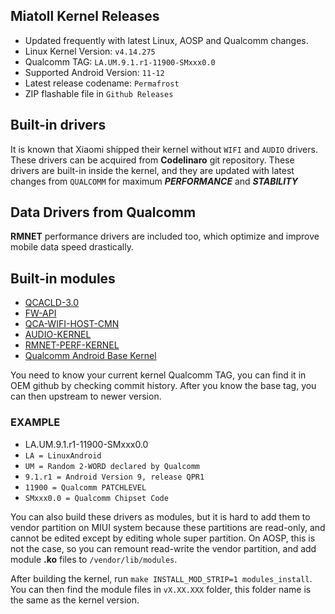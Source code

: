## Miatoll Kernel Releases
* Updated frequently with latest Linux, AOSP and Qualcomm changes.
* Linux Kernel Version: `v4.14.275`
* Qualcomm TAG: `LA.UM.9.1.r1-11900-SMxxx0.0`
* Supported Android Version: `11-12`
* Latest release codename: `Permafrost`
* ZIP flashable file in `Github Releases`
## Built-in drivers
It is known that Xiaomi shipped their kernel without `WIFI` and `AUDIO` drivers. These drivers can be acquired from **Codelinaro** git repository.
These drivers are built-in inside the kernel, and they are updated with latest changes from `QUALCOMM` for maximum ***PERFORMANCE*** and ***STABILITY***
## Data Drivers from Qualcomm
**RMNET** performance drivers are included too, which optimize and improve mobile data speed drastically.
## Built-in modules
* [QCACLD-3.0](https://git.codelinaro.org/clo/la/platform/vendor/qcom-opensource/wlan/qcacld-3.0)
* [FW-API](https://git.codelinaro.org/clo/la/platform/vendor/qcom-opensource/wlan/fw-api)
* [QCA-WIFI-HOST-CMN](https://git.codelinaro.org/clo/la/platform/vendor/qcom-opensource/wlan/qca-wifi-host-cmn)
* [AUDIO-KERNEL](https://git.codelinaro.org/clo/la/platform/vendor/opensource/audio-kernel)
* [RMNET-PERF-KERNEL](https://git.codelinaro.org/clo/la/platform/vendor/qcom-opensource/data-kernel)
* [Qualcomm Android Base Kernel](https://wiki.codelinaro.org/en/clo/la/release)

You need to know your current kernel Qualcomm TAG, you can find it in OEM github by checking commit history. After you know the base tag, you can then upstream to newer version.

### **EXAMPLE** 
* LA.UM.9.1.r1-11900-SMxxx0.0
* `LA = LinuxAndroid`
* `UM = Random 2-WORD declared by Qualcomm`
* `9.1.r1 = Android Version 9, release QPR1`
* `11900 = Qualcomm PATCHLEVEL`
* `SMxxx0.0 = Qualcomm Chipset Code`

You can also build these drivers as modules, but it is hard to add them to vendor partition on MIUI system because these partitions are read-only, and cannot be edited except by editing whole super partition.
On AOSP, this is not the case, so you can remount read-write the vendor partition, and add module **.ko** files to `/vendor/lib/modules`.

After building the kernel, run `make INSTALL_MOD_STRIP=1 modules_install`. You can then find the module files in `vX.XX.XXX` folder, this folder name is the same as the kernel version.
